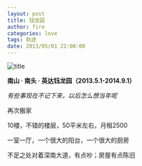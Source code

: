 ```yaml
---
layout: post
title: 钰龙园
author: fire
categories: love 
tags: 轨迹
date: 2013/05/01 22:00:00
---
```


![title](https://image.sideproject.cn/titlex/titlex_108.jpg)

**南山 · 南头 · 英达钰龙园（2013.5.1-2014.9.1）**

*有些事现在不记下来，以后怎么想当年呢*

再次搬家

10楼，不错的楼层，50平米左右，月租2500

一室一厅，一个很大的阳台，一个很大的厨房

不足之处对着深南大道，有点吵；房屋有点陈旧
